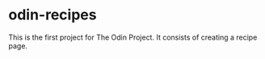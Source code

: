 # odin-recipes
This is the first project for The Odin Project. It consists of creating a recipe page.